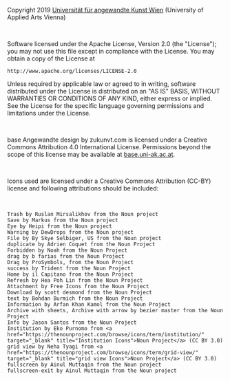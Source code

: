 Copyright 2019 [Universität für angewandte Kunst Wien](https://angewandte.at) (University of Applied Arts Vienna)

<br>

Software licensed under the Apache License, Version 2.0 (the "License");
you may not use this file except in compliance with the License.
You may obtain a copy of the License at

    http://www.apache.org/licenses/LICENSE-2.0

Unless required by applicable law or agreed to in writing, software
distributed under the License is distributed on an "AS IS" BASIS,
WITHOUT WARRANTIES OR CONDITIONS OF ANY KIND, either express or implied.
See the License for the specific language governing permissions and
limitations under the License.

<br>

base Angewandte design by zukunvt.com is licensed under a Creative Commons Attribution 4.0 International License. Permissions beyond the scope of this license may be available at [base.uni-ak.ac.at](https://base.uni-ak.ac.at).

<br>

Icons used are licensed under a Creative Commons Attribution (CC-BY) license and following attributions should be included:

<br>

```
Trash by Ruslan Mirsalikhov from the Noun project
Save by Markus from the Noun project
Eye by Heipi from the Noun project
Warning by DewDrops from the Noun project
File by By Skye Selbiger, US from the Noun project
duplicate by Adrien Coquet from the Noun Project
Forbidden by Noah from the Noun Project
drag by b farias from the Noun Project
Drag by ProSymbols, from the Noun Project
success by Trident from the Noun Project
Home by il Capitano from the Noun Project
Refresh by Hea Poh Lin from the Noun Project
Attachment by Free Icons from the Noun Project
Download by scott desmond from the Noun Project
text by Bohdan Burmich from the Noun Project
Information by Arfan Khan Kamol from the Noun Project
Archive with sheets, Archive with arrow by bezier master from the Noun Project
Info by Jason Santos from the Noun Project
Institution by Eko Purnomo from <a href="https://thenounproject.com/browse/icons/term/institution/" target="_blank" title="Institution Icons">Noun Project</a> (CC BY 3.0)
grid view by Neha Tyagi from <a href="https://thenounproject.com/browse/icons/term/grid-view/" target="_blank" title="grid view Icons">Noun Project</a> (CC BY 3.0)
fullscreen by Ainul Muttaqin from the Noun project
fullscreen-exit by Ainul Muttaqin from the Noun project
```
